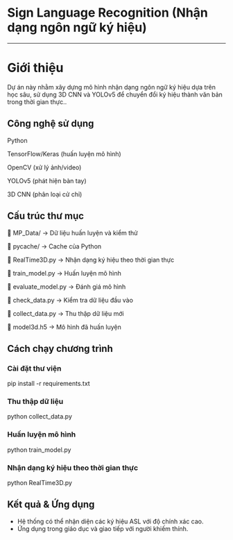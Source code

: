 # Sign Language Recognition (Nhận dạng ngôn ngữ ký hiệu)

---

# Giới thiệu
Dự án này nhằm xây dựng mô hình nhận dạng ngôn ngữ ký hiệu dựa trên học sâu, sử dụng 3D CNN và YOLOv5 để chuyển đổi ký hiệu thành văn bản trong thời gian thực..

## Công nghệ sử dụng

Python

TensorFlow/Keras (huấn luyện mô hình)

OpenCV (xử lý ảnh/video)

YOLOv5 (phát hiện bàn tay)

3D CNN (phân loại cử chỉ)

## Cấu trúc thư mục
📂 MP_Data/ → Dữ liệu huấn luyện và kiểm thử

📂 pycache/ → Cache của Python

📜 RealTime3D.py → Nhận dạng ký hiệu theo thời gian thực

📜 train_model.py → Huấn luyện mô hình

📜 evaluate_model.py → Đánh giá mô hình

📜 check_data.py → Kiểm tra dữ liệu đầu vào

📜 collect_data.py → Thu thập dữ liệu mới

📜 model3d.h5 → Mô hình đã huấn luyện


## Cách chạy chương trình
### Cài đặt thư viện

pip install -r requirements.txt
### Thu thập dữ liệu

python collect_data.py
### Huấn luyện mô hình

python train_model.py
### Nhận dạng ký hiệu theo thời gian thực

python RealTime3D.py

## Kết quả & Ứng dụng
- Hệ thống có thể nhận diện các ký hiệu ASL với độ chính xác cao.
- Ứng dụng trong giáo dục và giao tiếp với người khiếm thính.

